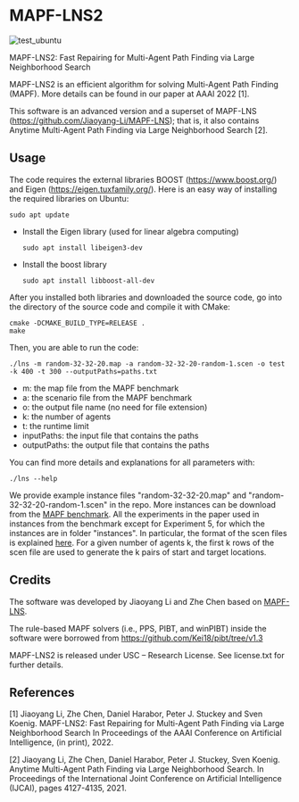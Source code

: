 # MAPF-LNS2
![test_ubuntu](https://github.com/Jiaoyang-Li/MAPF-LNS/actions/workflows/test_ubuntu.yml/badge.svg)
<!---![test_macos](https://github.com/Jiaoyang-Li/MAPF-LNS/actions/workflows/test_macos.yml/badge.svg)--->

MAPF-LNS2: Fast Repairing for Multi-Agent Path Finding via Large Neighborhood Search


MAPF-LNS2 is an efficient algorithm for solving Multi-Agent Path Finding (MAPF). 
More details can be found in our paper at AAAI 2022 [1].

This software is an advanced version and a superset of MAPF-LNS (https://github.com/Jiaoyang-Li/MAPF-LNS); that is, it also contains Anytime Multi-Agent Path Finding via Large Neighborhood Search [2]. 

## Usage
The code requires the external libraries 
BOOST (https://www.boost.org/) and Eigen (https://eigen.tuxfamily.org/). 
Here is an easy way of installing the required libraries on Ubuntu:    
```shell script
sudo apt update
```
- Install the Eigen library (used for linear algebra computing)
    ```shell script
    sudo apt install libeigen3-dev
    ```
- Install the boost library 
    ```shell script
    sudo apt install libboost-all-dev
    ```
    
After you installed both libraries and downloaded the source code, 
go into the directory of the source code and compile it with CMake: 
```shell script
cmake -DCMAKE_BUILD_TYPE=RELEASE .
make
```

Then, you are able to run the code:
```
./lns -m random-32-32-20.map -a random-32-32-20-random-1.scen -o test -k 400 -t 300 --outputPaths=paths.txt 
```

- m: the map file from the MAPF benchmark
- a: the scenario file from the MAPF benchmark
- o: the output file name (no need for file extension)
- k: the number of agents
- t: the runtime limit
- inputPaths: the input file that contains the paths
- outputPaths: the output file that contains the paths

You can find more details and explanations for all parameters with:
```
./lns --help
```

We provide example instance files "random-32-32-20.map" and "random-32-32-20-random-1.scen" in the repo. 
More instances can be download from the [MAPF benchmark](https://movingai.com/benchmarks/mapf/index.html).
All the experiments in the paper used in instances from the benchmark except for Experiment 5, 
for which the instances are in folder "instances". 
In particular, the format of the scen files is explained [here](https://movingai.com/benchmarks/formats.html). 
For a given number of agents k, the first k rows of the scen file are used to generate the k pairs of start and target locations.

## Credits

The software was developed by Jiaoyang Li and Zhe Chen based on [MAPF-LNS](https://github.com/Jiaoyang-Li/MAPF-LNS).

The rule-based MAPF solvers (i.e., PPS, PIBT, and winPIBT) inside the software were borrowed from 
https://github.com/Kei18/pibt/tree/v1.3

MAPF-LNS2 is released under USC – Research License. See license.txt for further details.
 
## References
[1] Jiaoyang Li, Zhe Chen, Daniel Harabor, Peter J. Stuckey and Sven Koenig.
MAPF-LNS2: Fast Repairing for Multi-Agent Path Finding via Large Neighborhood Search
In Proceedings of the AAAI Conference on Artificial Intelligence, (in print), 2022.

[2] Jiaoyang Li, Zhe Chen, Daniel Harabor, Peter J. Stuckey, Sven Koenig. 
Anytime Multi-Agent Path Finding via Large Neighborhood Search. 
In Proceedings of the International Joint Conference on Artificial Intelligence (IJCAI), pages 4127-4135, 2021.
